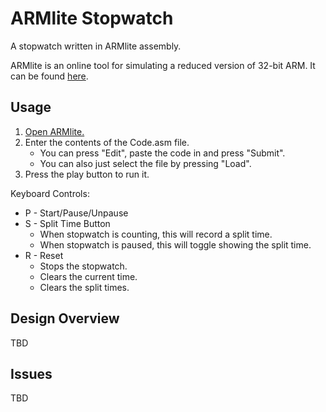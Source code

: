 # ARMlite Stopwatch

A stopwatch written in ARMlite assembly.

ARMlite is an online tool for simulating a reduced version of 32-bit ARM. It can be found [here](https://peterhigginson.co.uk/ARMlite).

## Usage

1. [Open ARMlite.](https://peterhigginson.co.uk/ARMlite)
2. Enter the contents of the Code.asm file.
   * You can press "Edit", paste the code in and press "Submit".
   * You can also just select the file by pressing "Load".
3. Press the play button to run it.

Keyboard Controls:
* P - Start/Pause/Unpause
* S - Split Time Button
  * When stopwatch is counting, this will record a split time.
  * When stopwatch is paused, this will toggle showing the split time.
* R - Reset
  * Stops the stopwatch.
  * Clears the current time.
  * Clears the split times.

## Design Overview

TBD

## Issues

TBD